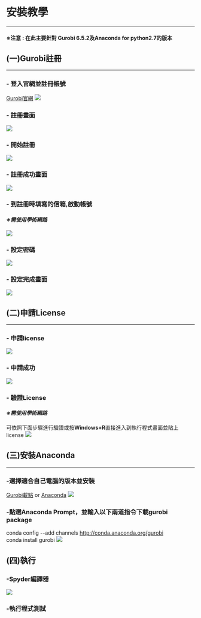 
# 安裝教學 

-----------
#### ※注意 : 在此主要針對 Gurobi 6.5.2及Anaconda for python2.7的版本
## (一)Gurobi註冊 

-----------

### - 登入官網並註冊帳號
[Gurobi官網](https://www.gurobi.com/index)
![](https://github.com/wurmen/Gurobi-Python/blob/master/Installation/picture/gurobi%E8%A8%BB%E5%86%8A/%E5%AE%89%E8%A3%9D%E4%B8%A6%E8%A8%BB%E5%86%8A.png)

### - 註冊畫面
![](https://github.com/wurmen/Gurobi-Python/blob/master/Installation/picture/gurobi%E8%A8%BB%E5%86%8A/%E8%A8%BB%E5%86%8A%E7%95%AB%E9%9D%A2.png)

### - 開始註冊
![](https://github.com/wurmen/Gurobi-Python/blob/master/Installation/picture/gurobi%E8%A8%BB%E5%86%8A/%E9%96%8B%E5%A7%8B%E8%A8%BB%E5%86%8A.png)

### - 註冊成功畫面
![](https://github.com/wurmen/Gurobi-Python/blob/master/Installation/picture/gurobi%E8%A8%BB%E5%86%8A/%E8%A8%BB%E5%86%8A%E6%88%90%E5%8A%9F%E7%95%AB%E9%9D%A2.jpg)

### - 到註冊時填寫的信箱,啟動帳號
#### *※需使用學術網路*
![](https://github.com/wurmen/Gurobi-Python/blob/master/Installation/picture/gurobi%E8%A8%BB%E5%86%8A/%E5%95%9F%E5%8B%95%E5%B8%B3%E8%99%9F.png)

### - 設定密碼
![](https://github.com/wurmen/Gurobi-Python/blob/master/Installation/picture/gurobi%E8%A8%BB%E5%86%8A/%E8%A8%AD%E5%AE%9A%E5%AF%86%E7%A2%BC.png)

### - 設定完成畫面
![](https://github.com/wurmen/Gurobi-Python/blob/master/Installation/picture/gurobi%E8%A8%BB%E5%86%8A/%E8%A8%AD%E5%AE%9A%E5%AE%8C%E6%88%90%E7%95%AB%E9%9D%A2.png)

## (二)申請License

------------------
### - 申請license
![](https://github.com/wurmen/Gurobi-Python/blob/master/Installation/picture/gurobi%E5%AE%89%E8%A3%9D/%E7%94%B3%E8%AB%8Blicense.png)

### - 申請成功
![](https://github.com/wurmen/Gurobi-Python/blob/master/Installation/picture/gurobi%E5%AE%89%E8%A3%9D/%E7%94%B3%E8%AB%8B%E6%88%90%E5%8A%9F.png)

### - 驗證License
#### *※需使用學術網路*
可依照下面步驟進行驗證或按**Windows+R**直接進入到執行程式畫面並貼上license
![](https://github.com/wurmen/Gurobi-Python/blob/master/Installation/picture/gurobi%E5%AE%89%E8%A3%9D/%E5%9F%B7%E8%A1%8C%E9%A9%97%E8%AD%89License%E7%9A%84%E7%A8%8B%E5%BC%8F.png)

## (三)安裝Anaconda

---------------------

### -選擇適合自己電腦的版本並安裝
[Gurobi載點](http://www.gurobi.com/downloads/get-anaconda) or [Anaconda](https://www.continuum.io/downloads)
![](https://github.com/wurmen/Gurobi-Python/blob/master/Installation/picture/%E5%AE%89%E8%A3%9Danaconda/%E9%81%B8%E6%93%87%E7%89%88%E6%9C%AC.png)

### -點選Anaconda Prompt，並輸入以下兩道指令下載gurobi package
conda config --add channels http://conda.anaconda.org/gurobi <br />
conda install gurobi
![](https://github.com/wurmen/Gurobi-Python/blob/master/Installation/picture/%E5%AE%89%E8%A3%9Danaconda/%E4%B8%8B%E8%BC%89gurobi%20package.png)

## (四)執行
### -Spyder編譯器
![](https://github.com/wurmen/Gurobi-Python/blob/master/Installation/picture/%E5%AE%89%E8%A3%9Danaconda/spyder%E7%B7%A8%E8%AD%AF%E5%99%A8.png)
### -執行程式測試
